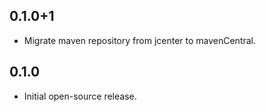 ## 0.1.0+1

* Migrate maven repository from jcenter to mavenCentral.

## 0.1.0

* Initial open-source release.

